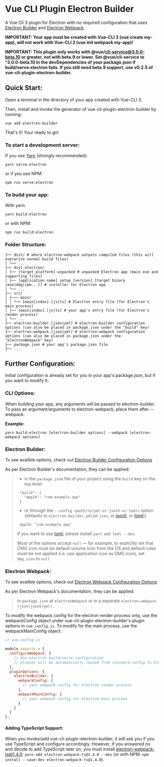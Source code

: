 # Vue CLI Plugin Electron Builder

A Vue Cli 3 plugin for Electron with no required configuration that uses [Electron Builder](https://www.electron.build/) and [Electron Webpack](https://webpack.electron.build/).

**IMPORTANT: Your app must be created with Vue-CLI 3 (vue create my-app), will not work with Vue-CLI 2 (vue init webpack my-app)!**

**IMPORTANT: This plugin only works with @vue/cli-service@3.0.0-beta.10 or greater, not with beta.9 or lower. Set @vue/cli-service to ^3.0.0-beta.10 in the devDependencies of your package.json if build/serve:electron fails. If you still need beta.9 support, use v0.2.5 of vue-cli-plugin-electron-builder.**

## Quick Start:

Open a terminal in the directory of your app created with Vue-CLI 3.

Then, install and invoke the generator of vue-cli-plugin-electron-builder by running:

`vue add electron-builder`

That's It! Your ready to go!

### To start a development server:

If you use [Yarn](https://yarnpkg.com/en/) (strongly recommended):

`yarn serve:electron`

or if you use NPM:

`npm run serve:electron`

### To build your app:

With yarn:

`yarn build:electron`

or with NPM:

`npm run build:electron`

### Folder Structure:

```
├── dist/ # where electron-webpack outputs compiled files (this will overwrite normal build files)
│ └── ...
├── dist_electron/
│ ├── [target platform]-unpacked # unpacked Electron app (main exe and supporting files)
│ ├── [application name] setup [version].[target binary (exe|dmg|rpm...)] # installer for Electron app
│ └── ...
├── src/
│ ├─── main/
│ │ └── [main|index].[js|ts] # Electron entry file (for Electron's main process)
│ ├── [main|index].[js|ts] # your app's entry file (for Electron's render process)
│ └── ...
├── electron-builder.[json|yml] # electron-builder configuration options (can also be placed in package.json under the "build" key)
├── electron-webpack.[json|yml] # electron-webpack configuration options (can also be placed in package.json under the "electronWebpack" key)
├── package.json # your app's package.json file
├── ...
```

## Further Configuration:

Initial configuration is already set for you in your app's package.json, but if you want to modify it:

### CLI Options:

When building your app, any arguments will be passed to electron-builder. To pass an argument/arguments to electron-webpack, place them after --webpack.

**Example:**

`yarn build:electron [electron-builder options] --webpack [electron-webpack options]`

### Electron Builder:

To see avalible options, check out [Electron Builder Configuration Options](https://www.electron.build/configuration/configuration)

As per Electron Builder's documentation, they can be applied:

> * in the `package.json` file of your project using the `build` key on the top level:
>
> ```
>  "build": {
>    "appId": "com.example.app"
>  }
> ```
>
> * or through the `--config <path/to/yml-or-json5-or-toml>` option (defaults to `electron-builder.yml`(or `json`, or [json5](http://json5.org/), or [toml](https://github.com/toml-lang/toml))).
>
> ```
>  appId: "com.example.app"
> ```
>
> If you want to use [toml](https://en.wikipedia.org/wiki/TOML), please install `yarn add toml --dev`.
>
> Most of the options accept `null` — for example, to explicitly set that DMG icon must be default volume icon from the OS and default rules must be not applied (i.e. use application icon as DMG icon), set `dmg.icon` to `null`

### Electron Webpack:

To see avalible options, check out [Electron Webpack Configuration Options](https://webpack.electron.build/configuration)

As per Electron Webpack's documentation, they can be applied:

> in `package.json` at `electronWebpack` or in a separate `electron-webpack.(json|json5|yml)`.

To modify the webpack config for the electron render process only, use the webpackConfig object under vue-cli-plugin-electron-builder's plugin options in `vue.config.js`. To modify for the main process, use the webpackMainConfig object.

```javascript
// vue.config.js

module.exports = {
  configureWebpack: {
    // Non-electron build/serve configuration
    // Aliases will be automatically copied from standard config to electron render config
  },
  pluginOptions: {
    electronBuilder: {
      webpackConfig: {
        // your webpack config for electron render process
      },
      webpackMainConfig: {
        // your webpack config for electron main procees
      }
    }
  }
};
```

#### Adding TypeScript Support:

When you invoke/add vue-cli-plugin-electron-builder, it will ask you if you use TypeScript and configure accordingly. However, if you answered no and decide to add TypeScript later on, you must install electron-webpack-ts@1.4.0: `yarn add electron-webpack-ts@1.4.0 --dev` (or with NPM: `npm install --save-dev electron-webpack-ts@1.4.0`).
